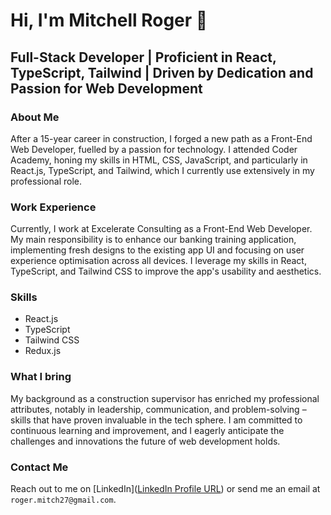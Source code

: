 # Hi, I'm Mitchell Roger 👋

## Full-Stack Developer | Proficient in React, TypeScript, Tailwind | Driven by Dedication and Passion for Web Development

### About Me

After a 15-year career in construction, I forged a new path as a Front-End Web Developer, fuelled by a passion for technology. I attended Coder Academy, honing my skills in HTML, CSS, JavaScript, and particularly in React.js, TypeScript, and Tailwind, which I currently use extensively in my professional role.

### Work Experience

Currently, I work at Excelerate Consulting as a Front-End Web Developer. My main responsibility is to enhance our banking training application, implementing fresh designs to the existing app UI and focusing on user experience optimisation across all devices. I leverage my skills in React, TypeScript, and Tailwind CSS to improve the app's usability and aesthetics.

### Skills 

- React.js
- TypeScript
- Tailwind CSS
- Redux.js

### What I bring

My background as a construction supervisor has enriched my professional attributes, notably in leadership, communication, and problem-solving – skills that have proven invaluable in the tech sphere. I am committed to continuous learning and improvement, and I eagerly anticipate the challenges and innovations the future of web development holds.

### Contact Me

Reach out to me on [LinkedIn]([LinkedIn Profile URL](https://www.linkedin.com/in/mitchell-roger-31b551248/)) or send me an email at `roger.mitch27@gmail.com`.

